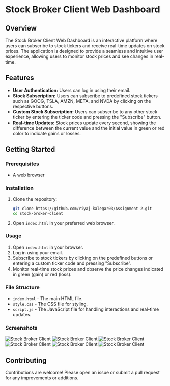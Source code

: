 # Stock Broker Client Web Dashboard



## Overview

The Stock Broker Client Web Dashboard is an interactive platform where users can subscribe to stock tickers and receive real-time updates on stock prices. The application is designed to provide a seamless and intuitive user experience, allowing users to monitor stock prices and see changes in real-time.

## Features

- **User Authentication:** Users can log in using their email.
- **Stock Subscription:** Users can subscribe to predefined stock tickers such as GOOG, TSLA, AMZN, META, and NVDA by clicking on the respective buttons.
- **Custom Stock Subscription:** Users can subscribe to any other stock ticker by entering the ticker code and pressing the "Subscribe" button.
- **Real-time Updates:** Stock prices update every second, showing the difference between the current value and the initial value in green or red color to indicate gains or losses.

## Getting Started

### Prerequisites

- A web browser

### Installation

1. Clone the repository:

   ```bash
   git clone https://github.com/riyaj-kalegar03/Assignment-2.git
   cd stock-broker-client
   ```

2. Open `index.html` in your preferred web browser.

### Usage

1. Open `index.html` in your browser.
2. Log in using your email.
3. Subscribe to stock tickers by clicking on the predefined buttons or entering a custom ticker code and pressing "Subscribe".
4. Monitor real-time stock prices and observe the price changes indicated in green (gain) or red (loss).

### File Structure

- `index.html` - The main HTML file.
- `style.css` - The CSS file for styling.
- `script.js` - The JavaScript file for handling interactions and real-time updates.

### Screenshots

![Stock Broker Client](./assets/Screenshot%202024-07-23%20150339.png)
![Stock Broker Client](./assets/Screenshot%202024-07-23%20150404.png)
![Stock Broker Client](./assets/Screenshot%202024-07-23%20150437.png)
![Stock Broker Client](./assets/Screenshot%202024-07-23%20150500.png)
![Stock Broker Client](./assets/Screenshot%202024-07-23%20150521.png)
![Stock Broker Client](./assets/image.png)

## Contributing

Contributions are welcome! Please open an issue or submit a pull request for any improvements or additions.
